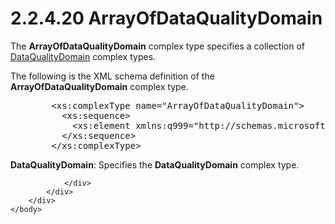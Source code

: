 <html dir="LTR" xmlns:mshelp="http://msdn.microsoft.com/mshelp" xmlns:ddue="http://ddue.schemas.microsoft.com/authoring/2003/5" xmlns:xlink="http://www.w3.org/1999/xlink" xmlns:tool="http://www.microsoft.com/tooltip">
    <head>
        <meta http-equiv="Content-Type" content="text/html; CHARSET=utf-8"></meta>
        <meta name="save" content="history"></meta>
        <title>2.2.4.20 ArrayOfDataQualityDomain</title>
        <xml>
            <mshelp:toctitle title="2.2.4.20 ArrayOfDataQualityDomain"></mshelp:toctitle>
            <mshelp:rltitle title="[MS-SSMDSWS-15]: ArrayOfDataQualityDomain"></mshelp:rltitle>
            <mshelp:keyword index="A" term="99b9813f-e166-4a01-b937-eb8d54cb7fd8"></mshelp:keyword>
            <mshelp:attr name="DCSext.ContentType" value="open specification"></mshelp:attr>
            <mshelp:attr name="AssetID" value="99b9813f-e166-4a01-b937-eb8d54cb7fd8"></mshelp:attr>
            <mshelp:attr name="TopicType" value="kbRef"></mshelp:attr>
            <mshelp:attr name="DCSext.Title" value="[MS-SSMDSWS-15]: ArrayOfDataQualityDomain" />
        </xml>
    </head>
    <body>
        <div id="header">
            <h1 class="heading">2.2.4.20 ArrayOfDataQualityDomain</h1>
        </div>
        <div id="mainSection">
            <div id="mainBody">
                <div id="allHistory" class="saveHistory"></div>
                <div id="sectionSection0" class="section" name="collapseableSection">
                    

<p>The <b>ArrayOfDataQualityDomain</b> complex type specifies a
collection of <a href="20440d2b-5636-4bce-a215-6b321c56e28c.htm">DataQualityDomain</a>
complex types.</p>

<p>The following is the XML schema definition of the <b>ArrayOfDataQualityDomain</b>
complex type.</p>

<dl>
<dd>
<div><pre>   &lt;xs:complexType name=&quot;ArrayOfDataQualityDomain&quot;&gt;
     &lt;xs:sequence&gt;
       &lt;xs:element xmlns:q999=&quot;http://schemas.microsoft.com/sqlserver/masterdataservices/2009/09&quot; minOccurs=&quot;0&quot; maxOccurs=&quot;unbounded&quot; name=&quot;DataQualityDomain&quot; nillable=&quot;true&quot; type=&quot;q999:DataQualityDomain&quot; xmlns:xs=&quot;http://www.w3.org/2001/XMLSchema&quot; /&gt;
     &lt;/xs:sequence&gt;
   &lt;/xs:complexType&gt;
</pre></div>
</dd></dl>

<p><b>DataQualityDomain</b>: Specifies the <b>DataQualityDomain</b>
complex type.</p>


                </div>
            </div>
        </div>
    </body>
</html>